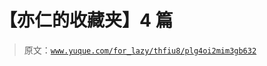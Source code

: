 # 【亦仁的收藏夹】4 篇

> 原文：[`www.yuque.com/for_lazy/thfiu8/plg4oi2mim3gb632`](https://www.yuque.com/for_lazy/thfiu8/plg4oi2mim3gb632)

